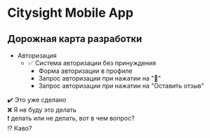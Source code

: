 # Citysight Mobile App

## Дорожная карта разработки

+ Авторизация
  + :white_check_mark: Система авторизации без принуждения
    + Форма авторизации в профиле
    + Запрос авторизации при нажатии на ":yellow_heart:"
    + Запрос авторизации при нажатии на "Оставить отзыв"




:heavy_check_mark: Это уже сделано    
:x: Я не буду это делать    
:heavy_exclamation_mark: делать или не делать, вот в чем вопрос?    
:interrobang: Каво?
